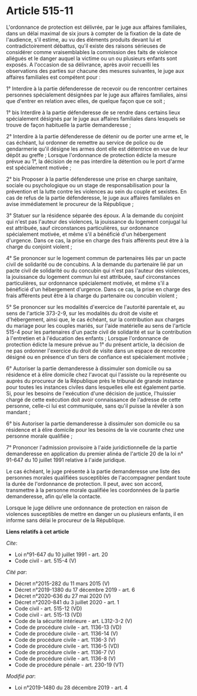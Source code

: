 # Article 515-11

L'ordonnance de protection est délivrée, par le juge aux affaires familiales, dans un délai maximal de six jours à compter de
la fixation de la date de l'audience, s'il estime, au vu des éléments produits devant lui et contradictoirement débattus,
qu'il existe des raisons sérieuses de considérer comme vraisemblables la commission des faits de violence allégués et le
danger auquel la victime ou un ou plusieurs enfants sont exposés. A l'occasion de sa délivrance, après avoir recueilli les
observations des parties sur chacune des mesures suivantes, le juge aux affaires familiales est compétent pour :

1° Interdire à la partie défenderesse de recevoir ou de rencontrer certaines personnes spécialement désignées par le juge aux
affaires familiales, ainsi que d'entrer en relation avec elles, de quelque façon que ce soit ;

1° bis Interdire à la partie défenderesse de se rendre dans certains lieux spécialement désignés par le juge aux affaires
familiales dans lesquels se trouve de façon habituelle la partie demanderesse ;

2° Interdire à la partie défenderesse de détenir ou de porter une arme et, le cas échéant, lui ordonner de remettre au
service de police ou de gendarmerie qu'il désigne les armes dont elle est détentrice en vue de leur dépôt au greffe ; Lorsque
l'ordonnance de protection édicte la mesure prévue au 1°, la décision de ne pas interdire la détention ou le port d'arme est
spécialement motivée ;

2° bis Proposer à la partie défenderesse une prise en charge sanitaire, sociale ou psychologique ou un stage de
responsabilisation pour la prévention et la lutte contre les violences au sein du couple et sexistes. En cas de refus de la
partie défenderesse, le juge aux affaires familiales en avise immédiatement le procureur de la République ;

3° Statuer sur la résidence séparée des époux. A la demande du conjoint qui n'est pas l'auteur des violences, la jouissance
du logement conjugal lui est attribuée, sauf circonstances particulières, sur ordonnance spécialement motivée, et même s'il a
bénéficié d'un hébergement d'urgence. Dans ce cas, la prise en charge des frais afférents peut être à la charge du conjoint
violent ;

4° Se prononcer sur le logement commun de partenaires liés par un pacte civil de solidarité ou de concubins. A la demande du
partenaire lié par un pacte civil de solidarité ou du concubin qui n'est pas l'auteur des violences, la jouissance du
logement commun lui est attribuée, sauf circonstances particulières, sur ordonnance spécialement motivée, et même s'il a
bénéficié d'un hébergement d'urgence. Dans ce cas, la prise en charge des frais afférents peut être à la charge du partenaire
ou concubin violent ;

5° Se prononcer sur les modalités d'exercice de l'autorité parentale et, au sens de l'article 373-2-9, sur les modalités du
droit de visite et d'hébergement, ainsi que, le cas échéant, sur la contribution aux charges du mariage pour les couples
mariés, sur l'aide matérielle au sens de l'article 515-4 pour les partenaires d'un pacte civil de solidarité et sur la
contribution à l'entretien et à l'éducation des enfants ; Lorsque l'ordonnance de protection édicte la mesure prévue au 1° du
présent article, la décision de ne pas ordonner l'exercice du droit de visite dans un espace de rencontre désigné ou en
présence d'un tiers de confiance est spécialement motivée ;

6° Autoriser la partie demanderesse à dissimuler son domicile ou sa résidence et à élire domicile chez l'avocat qui l'assiste
ou la représente ou auprès du procureur de la République près le tribunal de grande instance pour toutes les instances
civiles dans lesquelles elle est également partie. Si, pour les besoins de l'exécution d'une décision de justice, l'huissier
chargé de cette exécution doit avoir connaissance de l'adresse de cette personne, celle-ci lui est communiquée, sans qu'il
puisse la révéler à son mandant ;

6° bis Autoriser la partie demanderesse à dissimuler son domicile ou sa résidence et à élire domicile pour les besoins de la
vie courante chez une personne morale qualifiée ;

7° Prononcer l'admission provisoire à l'aide juridictionnelle de la partie demanderesse en application du premier alinéa de
l'article 20 de la loi n° 91-647 du 10 juillet 1991 relative à l'aide juridique.

Le cas échéant, le juge présente à la partie demanderesse une liste des personnes morales qualifiées susceptibles de
l'accompagner pendant toute la durée de l'ordonnance de protection. Il peut, avec son accord, transmettre à la personne
morale qualifiée les coordonnées de la partie demanderesse, afin qu'elle la contacte.

Lorsque le juge délivre une ordonnance de protection en raison de violences susceptibles de mettre en danger un ou plusieurs
enfants, il en informe sans délai le procureur de la République.

**Liens relatifs à cet article**

_Cite_:

  - Loi n°91-647 du 10 juillet 1991 - art. 20
  - Code civil - art. 515-4 (V)

_Cité par_:

  - Décret n°2015-282 du 11 mars 2015 (V)
  - Décret n°2019-1380 du 17 décembre 2019 - art. 6
  - Décret n°2020-636 du 27 mai 2020 (V)
  - Décret n°2020-841 du 3 juillet 2020 - art. 1
  - Code civil - art. 515-12 (VD)
  - Code civil - art. 515-13 (VD)
  - Code de la sécurité intérieure - art. L312-3-2 (V)
  - Code de procédure civile - art. 1136-13 (VD)
  - Code de procédure civile - art. 1136-14 (V)
  - Code de procédure civile - art. 1136-3 (V)
  - Code de procédure civile - art. 1136-5 (VD)
  - Code de procédure civile - art. 1136-7 (V)
  - Code de procédure civile - art. 1136-8 (V)
  - Code de procédure pénale - art. 230-19 (VT)

_Modifié par_:

  - Loi n°2019-1480 du 28 décembre 2019 - art. 4
